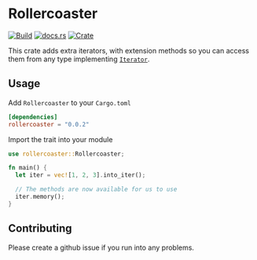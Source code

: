 # Rollercoaster

[![Build](https://github.com/Enitoni/rollercoaster/actions/workflows/test.yml/badge.svg)](https://github.com/Enitoni/rollercoaster/actions/workflows/test.yml)
[![docs.rs](https://img.shields.io/docsrs/rollercoaster)](https://docs.rs/rollercoaster/)
[![Crate](https://img.shields.io/crates/v/rollercoaster.svg)](https://crates.io/crates/rollercoaster)

This crate adds extra iterators, with extension methods so you can access them from any type implementing [`Iterator`](https://doc.rust-lang.org/std/iter/trait.Iterator.html).

## Usage

Add `Rollercoaster` to your `Cargo.toml`

```toml
[dependencies]
rollercoaster = "0.0.2"
```

Import the trait into your module

```rust
use rollercoaster::Rollercoaster;

fn main() {
  let iter = vec![1, 2, 3].into_iter();

  // The methods are now available for us to use
  iter.memory();
}
```

## Contributing

Please create a github issue if you run into any problems.
